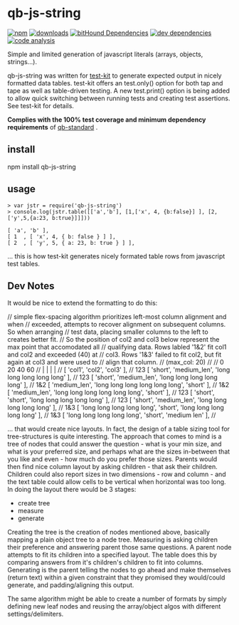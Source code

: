 # qb-js-string


[![npm][npm-image]][npm-url]
[![downloads][downloads-image]][npm-url]
[![bitHound Dependencies][proddep-image]][proddep-link]
[![dev dependencies][devdep-image]][devdep-link]
[![code analysis][code-image]][code-link]

[npm-image]:       https://img.shields.io/npm/v/qb-js-string.svg
[downloads-image]: https://img.shields.io/npm/dm/qb-js-string.svg
[npm-url]:         https://npmjs.org/package/qb-js-string
[proddep-image]:   https://www.bithound.io/github/quicbit-js/qb-js-string/badges/dependencies.svg
[proddep-link]:    https://www.bithound.io/github/quicbit-js/qb-js-string/master/dependencies/npm
[devdep-image]:    https://www.bithound.io/github/quicbit-js/qb-js-string/badges/devDependencies.svg
[devdep-link]:     https://www.bithound.io/github/quicbit-js/qb-js-string/master/dependencies/npm
[code-image]:      https://www.bithound.io/github/quicbit-js/qb-js-string/badges/code.svg
[code-link]:       https://www.bithound.io/github/quicbit-js/qb-js-string

Simple and limited generation of javascript literals (arrays, objects, strings...).

qb-js-string was written for [test-kit](https://github.com/quicbit-js/test-kit) to 
generate expected output in nicely formatted data tables.  test-kit offers an test.only()
option for both tap and tape as well as table-driven testing.  A new test.print() option
is being added to allow quick switching between running tests and creating test
assertions.  See test-kit for details.

**Complies with the 100% test coverage and minimum dependency requirements** of 
[qb-standard](http://github.com/quicbit-js/qb-standard) . 


## install

npm install qb-js-string

## usage

    > var jstr = require('qb-js-string')
    > console.log(jstr.table([['a','b'], [1,['x', 4, {b:false}] ], [2,['y',5,{a:23, b:true}]]]))
    
    [ 'a', 'b' ],
    [ 1  , [ 'x', 4, { b: false } ] ],
    [ 2  , [ 'y', 5, { a: 23, b: true } ] ],
    
... this is how test-kit generates nicely formated table rows from javascript test tables.

## Dev Notes

It would be nice to extend the formatting to do this:

// simple flex-spacing algorithm prioritizes left-most column alignment and when
// exceeded, attempts to recover alignment on subsequent columns.  So when arranging
// test data, placing smaller columns to the left to creates better fit.
// So the position of col2 and col3 below represent the max point that accomodated all
// qualifying data.  Rows labled '1&2' fit col1 and col2 and exceeded (40) at
// col3.  Rows '1&3' failed to fit col2, but fit again at col3 and were used to
// align that column.
// (max_col: 20)
//
//        0                   20                  40                  60
//        |                   |                   |                   |
//      [ 'col1',       'col2',                'col3' ],
// 123  [ 'short',      'medium_len',          'long long long long long' ],
// 123  [ 'short',      'medium_len',          'long long long long long' ],
// 1&2  [ 'medium_len', 'long long long long long long', 'short' ],
// 1&2  [ 'medium_len', 'long long long long long long', 'short' ],
// 123  [ 'short',      'short',               'long long long long long' ],
// 123  [ 'short',      'medium_len',          'long long long long long' ],
// 1&3  [ 'long long long long long', 'short', 'long long long long long' ],
// 1&3  [ 'long long long long long', 'short', 'medium len' ],
//


... that would create nice layouts.  In fact, the design of a table sizing tool for tree-structures is quite 
interesting.  The approach that comes to mind is a tree of nodes that could answer the question - what is your
min size, and what is your preferred size, and perhaps what are the sizes in-between that you like and 
even - how much do you prefer those sizes.  Parents would then find nice column layout by asking children - that
ask their children.  Children could also report sizes in two dimensions - row and column - and the text table could
allow cells to be vertical when horizontal was too long.  In doing the layout there would be 3 stages:

* create tree
* measure
* generate

Creating the tree is the creation of nodes mentioned above, basically mapping a plain object tree to a node tree.
Measuring is asking children their preference and answering parent those same questions.  A parent node attempts to
fit its children into a specified layout.  The table does this by comparing answers from it's children's children
to fit into columns.  Generating is the parent telling the nodes to go ahead and make themselves (return text) 
within a given constraint that they promised they would/could generate, and padding/aligning this output.

The same algorithm might be able to create a number of formats by simply defining new leaf nodes and reusing the
array/object algos with different settings/delimiters.